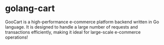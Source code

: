 # golang-cart
GooCart is a high-performance e-commerce platform backend written in Go language. It is designed to handle a large number of requests and transactions efficiently, making it ideal for large-scale e-commerce operations!
